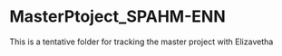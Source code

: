 # MasterPtoject_SPAHM-ENN
This is a tentative folder for tracking the master project with Elizavetha

